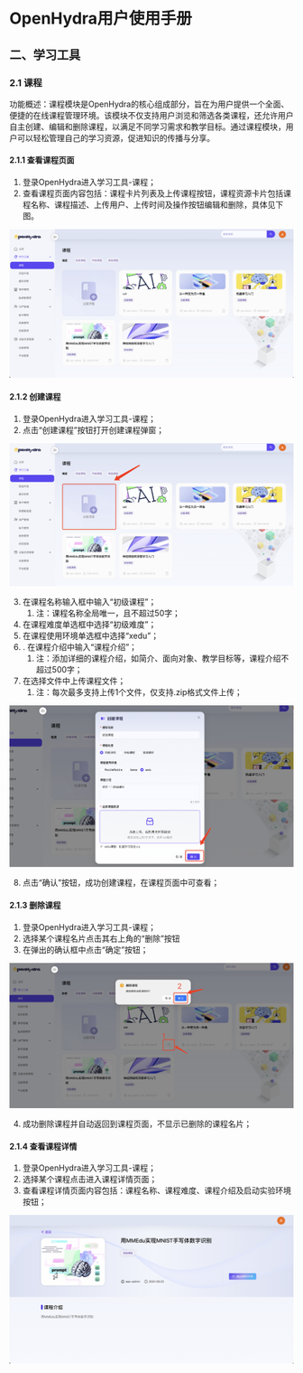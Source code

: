 # OpenHydra用户使用手册
## 二、学习工具
### 2.1 课程
功能概述：课程模块是OpenHydra的核心组成部分，旨在为用户提供一个全面、便捷的在线课程管理环境。该模块不仅支持用户浏览和筛选各类课程，还允许用户自主创建、编辑和删除课程，以满足不同学习需求和教学目标。通过课程模块，用户可以轻松管理自己的学习资源，促进知识的传播与分享。

#### 2.1.1 查看课程页面
1. 登录OpenHydra进入学习工具-课程；
2. 查看课程页面内容包括：课程卡片列表及上传课程按钮，课程资源卡片包括课程名称、课程描述、上传用户、上传时间及操作按钮编辑和删除，具体见下图。

![查看课程页面](06-02tools/06-02-01course/06-02-01-01courseview.png)

#### 2.1.2 创建课程
1. 登录OpenHydra进入学习工具-课程；
2. 点击“创建课程”按钮打开创建课程弹窗；

![创建课程](06-02tools/06-02-01course/06-02-01-02createcourse.png)

3. 在课程名称输入框中输入“初级课程”；
   1. 注：课程名称全局唯一，且不超过50字；
4. 在课程难度单选框中选择“初级难度”；
5. 在课程使用环境单选框中选择“xedu”；
6. . 在课程介绍中输入“课程介绍”；
   1. 注：添加详细的课程介绍，如简介、面向对象、教学目标等，课程介绍不超过500字；
7. 在选择文件中上传课程文件；
   1. 注：每次最多支持上传1个文件，仅支持.zip格式文件上传；
   
![填写课程信息](06-02tools/06-02-01course/06-02-01-03writecourse.png)

8. 点击“确认”按钮，成功创建课程，在课程页面中可查看；

#### 2.1.3 删除课程
1. 登录OpenHydra进入学习工具-课程；
2. 选择某个课程名片点击其右上角的“删除”按钮
3. 在弹出的确认框中点击“确定”按钮；

![删除课程](06-02tools/06-02-01course/06-02-01-04deletecourse.png)

4. 成功删除课程并自动返回到课程页面，不显示已删除的课程名片；

#### 2.1.4 查看课程详情
1. 登录OpenHydra进入学习工具-课程；
2. 选择某个课程点击进入课程详情页面；
3. 查看课程详情页面内容包括：课程名称、课程难度、课程介绍及启动实验环境按钮；

![课程详情信息](06-02tools/06-02-01course/06-02-01-05introduction.png)
